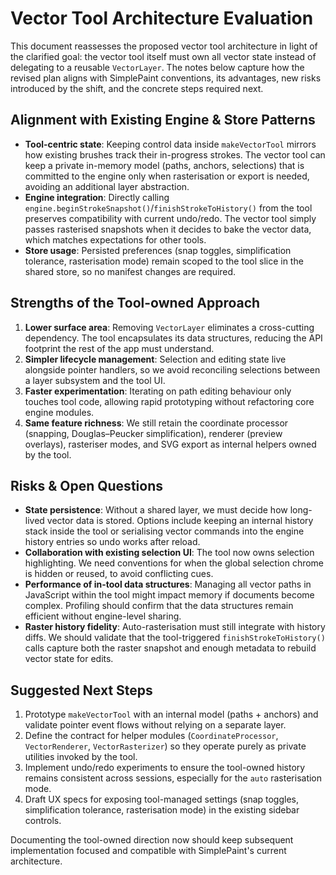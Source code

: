 # Vector Tool Architecture Evaluation

This document reassesses the proposed vector tool architecture in light of the clarified goal: the vector tool itself must own all vector state instead of delegating to a reusable `VectorLayer`. The notes below capture how the revised plan aligns with SimplePaint conventions, its advantages, new risks introduced by the shift, and the concrete steps required next.

## Alignment with Existing Engine & Store Patterns

- **Tool-centric state**: Keeping control data inside `makeVectorTool` mirrors how existing brushes track their in-progress strokes. The vector tool can keep a private in-memory model (paths, anchors, selections) that is committed to the engine only when rasterisation or export is needed, avoiding an additional layer abstraction.
- **Engine integration**: Directly calling `engine.beginStrokeSnapshot()`/`finishStrokeToHistory()` from the tool preserves compatibility with current undo/redo. The vector tool simply passes rasterised snapshots when it decides to bake the vector data, which matches expectations for other tools.
- **Store usage**: Persisted preferences (snap toggles, simplification tolerance, rasterisation mode) remain scoped to the tool slice in the shared store, so no manifest changes are required.

## Strengths of the Tool-owned Approach

1. **Lower surface area**: Removing `VectorLayer` eliminates a cross-cutting dependency. The tool encapsulates its data structures, reducing the API footprint the rest of the app must understand.
2. **Simpler lifecycle management**: Selection and editing state live alongside pointer handlers, so we avoid reconciling selections between a layer subsystem and the tool UI.
3. **Faster experimentation**: Iterating on path editing behaviour only touches tool code, allowing rapid prototyping without refactoring core engine modules.
4. **Same feature richness**: We still retain the coordinate processor (snapping, Douglas–Peucker simplification), renderer (preview overlays), rasteriser modes, and SVG export as internal helpers owned by the tool.

## Risks & Open Questions

- **State persistence**: Without a shared layer, we must decide how long-lived vector data is stored. Options include keeping an internal history stack inside the tool or serialising vector commands into the engine history entries so undo works after reload.
- **Collaboration with existing selection UI**: The tool now owns selection highlighting. We need conventions for when the global selection chrome is hidden or reused, to avoid conflicting cues.
- **Performance of in-tool data structures**: Managing all vector paths in JavaScript within the tool might impact memory if documents become complex. Profiling should confirm that the data structures remain efficient without engine-level sharing.
- **Raster history fidelity**: Auto-rasterisation must still integrate with history diffs. We should validate that the tool-triggered `finishStrokeToHistory()` calls capture both the raster snapshot and enough metadata to rebuild vector state for edits.

## Suggested Next Steps

1. Prototype `makeVectorTool` with an internal model (paths + anchors) and validate pointer event flows without relying on a separate layer.
2. Define the contract for helper modules (`CoordinateProcessor`, `VectorRenderer`, `VectorRasterizer`) so they operate purely as private utilities invoked by the tool.
3. Implement undo/redo experiments to ensure the tool-owned history remains consistent across sessions, especially for the `auto` rasterisation mode.
4. Draft UX specs for exposing tool-managed settings (snap toggles, simplification tolerance, rasterisation mode) in the existing sidebar controls.

Documenting the tool-owned direction now should keep subsequent implementation focused and compatible with SimplePaint's current architecture.
